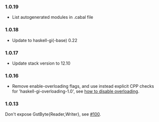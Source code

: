 ### 1.0.19

+ List autogenerated modules in .cabal file

### 1.0.18

+ Update to haskell-gi(-base) 0.22

### 1.0.17

+ Update stack version to 12.10

### 1.0.16

+ Remove enable-overloading flags, and use instead explicit CPP checks for 'haskell-gi-overloading-1.0', see [how to disable overloading](https://github.com/haskell-gi/haskell-gi/wiki/Overloading\#disabling-overloading).

### 1.0.13

Don't expose GstByte{Reader,Writer}, see [#100](https://github.com/haskell-gi/haskell-gi/pull/100).
